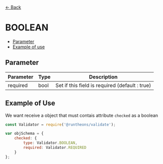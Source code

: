 [<- Back](https://github.com/Runtheons/runtheons-validate#type)

# BOOLEAN

- [Parameter](https://github.com/Runtheons/runtheons-validate/blob/master/doc/boolean.md#parameter)
- [Example of use](https://github.com/Runtheons/runtheons-validate/blob/master/doc/boolean.md#example-of-use)

## Parameter

| Parameter | Type | Description                                    |
| --------- | ---- | ---------------------------------------------- |
| required  | bool | Set if this field is required (default : true) |

## Example of Use

We want receive a object that must contais attribute `checked` as a boolean

```javascript
const Validator = require('@runtheons/validate');

var objSchema = {
	checked: {
		type: Validator.BOOLEAN,
		required: Validator.REQUIRED
	}
};
```
